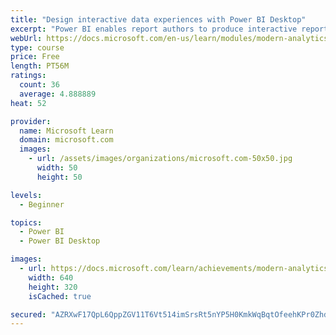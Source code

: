 ```yaml
---
title: "Design interactive data experiences with Power BI Desktop"
excerpt: "Power BI enables report authors to produce interactive reports using visuals, slicers, bookmarks, and more."
webUrl: https://docs.microsoft.com/en-us/learn/modules/modern-analytics-interactive-experiences/
type: course
price: Free
length: PT56M
ratings:
  count: 36
  average: 4.888889
heat: 52

provider:
  name: Microsoft Learn
  domain: microsoft.com
  images:
    - url: /assets/images/organizations/microsoft.com-50x50.jpg
      width: 50
      height: 50

levels:
  - Beginner

topics:
  - Power BI
  - Power BI Desktop

images:
  - url: https://docs.microsoft.com/learn/achievements/modern-analytics-interactive-experiences-social.png
    width: 640
    height: 320
    isCached: true

secured: "AZRXwF17QpL6QppZGV11T6Vt514imSrsRt5nYP5H0KmkWqBqtOfeehKPr0ZhdWr4jH49KHmcmilhBB2PYolYAQfw7UDEdwfUZ37Uvx7ltQbjWCNUFQUdyc7KDhiQeeDO+2dCEQ6biWAIgyUjJ95aeMMTaBeKs3VpkYY2eS33tIPkB75I0aQWiqbujkfInPBHMn92L0I8r27T1EibybBbM+m0WGn2ReX2OXxfYMqez+3hmr5aQ33qvluyWLjTiyWoonP2BoNPhg3eAiybidgP4qyww1ohMnN1xZbAzOHBd66KgiwLH6MIOSt6/5Z4i1iuqWKjDV06/yaxS2xkkpfYRjP9Qbw5cfpXk0cgBucbSRajOrbkAuxebOoAidjDz7urKytHz+hziuGqP9J6GFZLskgKD4DlP4TR6wOjAWoXSLE=;47QneiTKBHvIpwbVjxmKpQ=="
---
```


